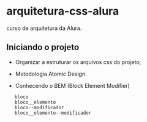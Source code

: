 # arquitetura-css-alura

curso de arquitetura da Alura.

 ## Iniciando o projeto  

 - Organizar a estruturar os arquivos css do projeto;
 - Metodologia Atomic Design.
 
 - Conhecendo o BEM (Block Element Modifier)
 ```
    bloco
    bloco__elemento
    bloco--modificador
    bloco__elemento--modificador
 ```

 